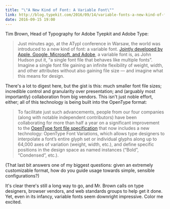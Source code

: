 ```yaml
---
title: "\"A New Kind of Font: A Variable Font\""
link: http://blog.typekit.com/2016/09/14/variable-fonts-a-new-kind-of-font-for-flexible-design/
date: 2016-09-15 19:00
---
```


Tim Brown, Head of Typography for Adobe Tyepkit and Adobe Type: 

> Just minutes ago, at the ATypI conference in Warsaw, the world was introduced to a new kind of font: a variable font. [Jointly developed by Apple, Google, Microsoft, and Adobe][joint], a variable font is, as John Hudson put it, “a single font file that behaves like multiple fonts”. Imagine a single font file gaining an infinite flexibility of weight, width, and other attributes without also gaining file size — and imagine what this means for design.

There's a lot to digest here, but the gist is this: much smaller font file sizes; incredible control and granularity over presentation; and (arguably most importantly) collaboration from big vendors. This isn't just noble effort, either; all of this technology is being built into the OpenType format: 

> To facilitate just such advancements, people from our four companies (along with notable independent contributors) have been collaborating for more than half a year on a significant improvement to the [OpenType font file specification][open type] that now includes a new technology: OpenType Font Variations, which allows type designers to interpolate a font’s entire glyph set or individual glyphs along up to 64,000 axes of variation (weight, width, etc.), and define specific positions in the design space as named instances (“Bold”, “Condensed”, etc.). 

(That last bit answers one of my biggest questions: given an extremely customizable format, how do you guide usage towards simple, sensible configurations?) 

It's clear there's still a long way to go, and Mr. Brown calls on type designers, browser vendors, and web standards groups to help get it done. Yet, even in its infancy, variable fonts seem downright impressive. Color me excited. 

[joint]: https://medium.com/@tiro/introducing-opentype-variable-fonts-12ba6cd2369
[open type]: https://www.microsoft.com/typography/otspec/
